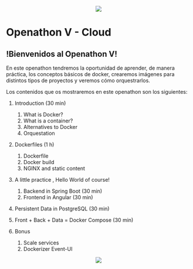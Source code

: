 <p align="center">
    <img src="resources/header.png">
</p>

# Openathon V - Cloud

## !Bienvenidos al Openathon V! 

En este openathon tendremos la oportunidad de aprender, de manera práctica, los conceptos básicos de docker, crearemos imágenes para distintos tipos de proyectos y veremos cómo orquestrarlos.  

Los contenidos que os mostraremos en este openathon son los siguientes:

1. Introduction (30 min)
   1. What is Docker?
   2. What is a container?
   3. Alternatives to Docker
   4. Orquestation

2. Dockerfiles (1 h)
   1. Dockerfile
   2. Docker build
   3. NGINX and static content 
   

3. A little practice , Hello World of course!
   1. Backend in Spring Boot (30 min)
   2. Frontend in Angular (30 min)

4. Persistent Data in PostgreSQL (30 min)
5. Front + Back + Data = Docker Compose (30 min)
6. Bonus
    1. Scale services
    2. Dockerizer Event-UI
	
<p align="center">
    <img src="resources/header.png">
</p>
